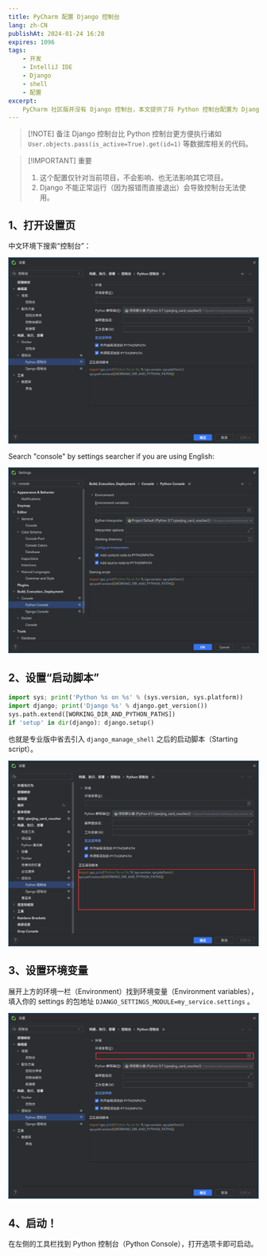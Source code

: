 ```yaml
---
title: PyCharm 配置 Django 控制台
lang: zh-CN
publishAt: 2024-01-24 16:28
expires: 1096
tags:
    - 开发
    - IntelliJ IDE
    - Django
    - shell
    - 配置
excerpt:
    PyCharm 社区版并没有 Django 控制台，本文提供了将 Python 控制台配置为 Django 控制台的方法。
---
```


> [!NOTE] 备注
> Django 控制台比 Python 控制台更方便执行诸如 `User.objects.pass(is_active=True).get(id=1)` 等数据库相关的代码。

> [!IMPORTANT] 重要
> 1. 这个配置仅针对当前项目，不会影响、也无法影响其它项目。
> 2. Django 不能正常运行（因为报错而直接退出）会导致控制台无法使用。

## 1、打开设置页

中文环境下搜索“控制台”：

![设置页面](/media/django-console-search-cn.png)

Search "console" by settings searcher if you are using English:

![Settings Page](/media/django-console-search-en.png)

## 2、设置“启动脚本”

```python
import sys; print('Python %s on %s' % (sys.version, sys.platform))
import django; print('Django %s' % django.get_version())
sys.path.extend([WORKING_DIR_AND_PYTHON_PATHS])
if 'setup' in dir(django): django.setup()
```

也就是专业版中省去引入 `django_manage_shell` 之后的启动脚本（Starting script）。

![设置启动脚本](/media/django-console-starting-script.png)

## 3、设置环境变量

展开上方的环境一栏（Environment）找到环境变量（Environment variables），填入你的 settings 的包地址 `DJANGO_SETTINGS_MODULE=my_service.settings` 。

![配置环境变量](/media/django-console-env-var.png)

## 4、启动！

在左侧的工具栏找到 Python 控制台（Python Console），打开选项卡即可启动。

